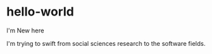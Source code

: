 # hello-world
I'm New here

I'm trying to swift from social sciences research to the software fields.
